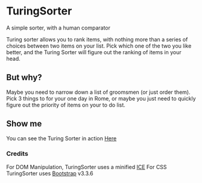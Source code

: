 # TuringSorter
A simple sorter, with a human comparator

Turing sorter allows you to rank items, with nothing more than a series of choices between two items on your list. Pick which one of the two you like better, and the Turing Sorter will figure out the ranking of items in your head.

## But why?

Maybe you need to narrow down a list of groomsmen (or just order them). Pick 3 things to for your one day in Rome, or maybe you just need to quickly figure out the priority of items on your to do list. 


## Show me

You can see the Turing Sorter in action [Here](https://czechsmix.com/TuringSorter)

### Credits

For DOM Manipulation, TuringSorter uses a minified [ICE](https://github.com/Doist/ICE)
For CSS TuringSorter uses [Bootstrap](http://getbootstrap.com/) v3.3.6
